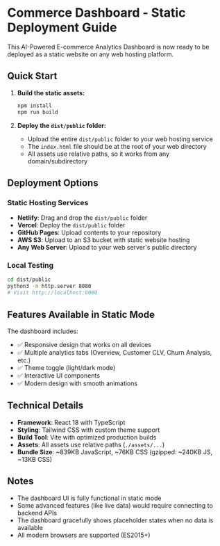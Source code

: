 # Commerce Dashboard - Static Deployment Guide

This AI-Powered E-commerce Analytics Dashboard is now ready to be deployed as a static website on any web hosting platform.

## Quick Start

1. **Build the static assets:**
   ```bash
   npm install
   npm run build
   ```

2. **Deploy the `dist/public` folder:**
   - Upload the entire `dist/public` folder to your web hosting service
   - The `index.html` file should be at the root of your web directory
   - All assets use relative paths, so it works from any domain/subdirectory

## Deployment Options

### Static Hosting Services
- **Netlify**: Drag and drop the `dist/public` folder
- **Vercel**: Deploy the `dist/public` folder
- **GitHub Pages**: Upload contents to your repository
- **AWS S3**: Upload to an S3 bucket with static website hosting
- **Any Web Server**: Upload to your web server's public directory

### Local Testing
```bash
cd dist/public
python3 -m http.server 8080
# Visit http://localhost:8080
```

## Features Available in Static Mode

The dashboard includes:
- ✅ Responsive design that works on all devices
- ✅ Multiple analytics tabs (Overview, Customer CLV, Churn Analysis, etc.)
- ✅ Theme toggle (light/dark mode)
- ✅ Interactive UI components
- ✅ Modern design with smooth animations

## Technical Details

- **Framework**: React 18 with TypeScript
- **Styling**: Tailwind CSS with custom theme support
- **Build Tool**: Vite with optimized production builds
- **Assets**: All assets use relative paths (`./assets/...`)
- **Bundle Size**: ~839KB JavaScript, ~76KB CSS (gzipped: ~240KB JS, ~13KB CSS)

## Notes

- The dashboard UI is fully functional in static mode
- Some advanced features (like live data) would require connecting to backend APIs
- The dashboard gracefully shows placeholder states when no data is available
- All modern browsers are supported (ES2015+)